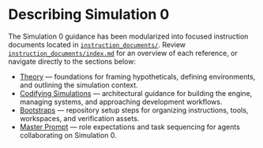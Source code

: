 # Describing Simulation 0

The Simulation 0 guidance has been modularized into focused instruction documents located in [`instruction_documents/`](instruction_documents/). Review [`instruction_documents/index.md`](instruction_documents/index.md) for an overview of each reference, or navigate directly to the sections below:

- [Theory](instruction_documents/Describing_Simulation_0_theory.md) — foundations for framing hypotheticals, defining environments, and outlining the simulation context.
- [Codifying Simulations](instruction_documents/Describing_Simulation_0_codifying_simulations.md) — architectural guidance for building the engine, managing systems, and approaching development workflows.
- [Bootstraps](instruction_documents/Describing_Simulation_0_bootstraps.md) — repository setup steps for organizing instructions, tools, workspaces, and verification assets.
- [Master Prompt](instruction_documents/Describing_Simulation_0_master_prompt.md) — role expectations and task sequencing for agents collaborating on Simulation 0.

